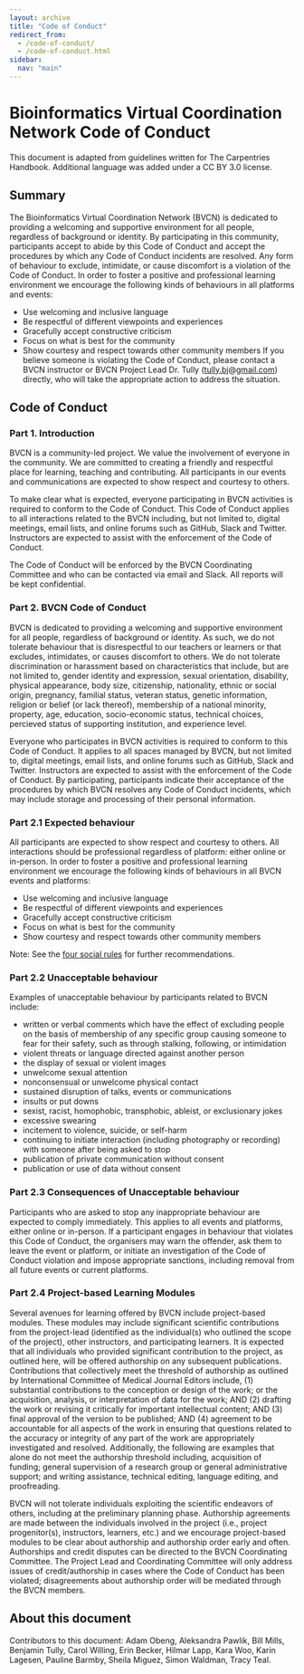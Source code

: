 ```yaml
---
layout: archive
title: "Code of Conduct"
redirect_from: 
  - /code-of-conduct/
  - /code-of-conduct.html
sidebar:
  nav: "main"
---
```


# Bioinformatics Virtual Coordination Network Code of Conduct

This document is adapted from guidelines written for The Carpentries Handbook. Additional language was added under a CC BY 3.0 license.

## Summary
The Bioinformatics Virtual Coordination Network (BVCN) is dedicated to providing a welcoming and supportive environment for all people, regardless of background or identity. By participating in this community, participants accept to abide by this Code of Conduct and accept the procedures by which any Code of Conduct incidents are resolved. Any form of behaviour to exclude, intimidate, or cause discomfort is a violation of the Code of Conduct. In order to foster a positive and professional learning environment we encourage the following kinds of behaviours in all platforms and events:
* Use welcoming and inclusive language
* Be respectful of different viewpoints and experiences
* Gracefully accept constructive criticism
* Focus on what is best for the community
* Show courtesy and respect towards other community members
If you believe someone is violating the Code of Conduct, please contact a BVCN instructor or BVCN Project Lead Dr. Tully (tully.bj@gmail.com) directly, who will take the appropriate action to address the situation.

## Code of Conduct
### Part 1. Introduction
BVCN is a community-led project. We value the involvement of everyone in the community. We are committed to creating a friendly and respectful place for learning, teaching and contributing. All participants in our events and communications are expected to show respect and courtesy to others.

To make clear what is expected, everyone participating in BVCN activities is required to conform to the Code of Conduct. This Code of Conduct applies to all interactions related to the BVCN including, but not limited to, digital meetings, email lists, and online forums such as GitHub, Slack and Twitter. Instructors are expected to assist with the enforcement of the Code of Conduct.

The Code of Conduct will be enforced by the BVCN Coordinating Committee and who can be contacted via email and Slack. All reports will be kept confidential.

### Part 2. BVCN Code of Conduct
BVCN is dedicated to providing a welcoming and supportive environment for all people, regardless of background or identity. As such, we do not tolerate behaviour that is disrespectful to our teachers or learners or that excludes, intimidates, or causes discomfort to others. We do not tolerate discrimination or harassment based on characteristics that include, but are not limited to, gender identity and expression, sexual orientation, disability, physical appearance, body size, citizenship, nationality, ethnic or social origin, pregnancy, familial status, veteran status, genetic information, religion or belief (or lack thereof), membership of a national minority, property, age, education, socio-economic status, technical choices, percieved status of supporting institution, and experience level.

Everyone who participates in BVCN activities is required to conform to this Code of Conduct. It applies to all spaces managed by BVCN, but not limited to, digital meetings, email lists, and online forums such as GitHub, Slack and Twitter. Instructors are expected to assist with the enforcement of the Code of Conduct. By participating, participants indicate their acceptance of the procedures by which BVCN resolves any Code of Conduct incidents, which may include storage and processing of their personal information.

### Part 2.1 Expected behaviour
All participants are expected to show respect and courtesy to others. All interactions should be professional regardless of platform: either online or in-person. In order to foster a positive and professional learning environment we encourage the following kinds of behaviours in all BVCN events and platforms:
* Use welcoming and inclusive language
* Be respectful of different viewpoints and experiences
* Gracefully accept constructive criticism
* Focus on what is best for the community
* Show courtesy and respect towards other community members

Note: See the [four social rules](https://www.recurse.com/manual#sub-sec-social-rules) for further recommendations.

### Part 2.2 Unacceptable behaviour
Examples of unacceptable behaviour by participants related to BVCN include:
* written or verbal comments which have the effect of excluding people on the basis of membership of any specific group
causing someone to fear for their safety, such as through stalking, following, or intimidation
* violent threats or language directed against another person
* the display of sexual or violent images
* unwelcome sexual attention
* nonconsensual or unwelcome physical contact
* sustained disruption of talks, events or communications
* insults or put downs
* sexist, racist, homophobic, transphobic, ableist, or exclusionary jokes
* excessive swearing
* incitement to violence, suicide, or self-harm
* continuing to initiate interaction (including photography or recording) with someone after being asked to stop
* publication of private communication without consent
* publication or use of data without consent

### Part 2.3 Consequences of Unacceptable behaviour
Participants who are asked to stop any inappropriate behaviour are expected to comply immediately. This applies to all events and platforms, either online or in-person. If a participant engages in behaviour that violates this Code of Conduct, the organisers may warn the offender, ask them to leave the event or platform, or initiate an investigation of the Code of Conduct violation and impose appropriate sanctions, including removal from all future events or current platforms.

### Part 2.4 Project-based Learning Modules
Several avenues for learning offered by BVCN include project-based modules. These modules may include significant scientific contributions from the project-lead (identified as the individual(s) who outlined the scope of the project), other instructors, and participating learners. It is expected that all individuals who provided significant contribution to the project, as outlined here, will be offered authorship on any subsequent publications. Contributions that collectively meet the threshold of authorship as outlined by International Committee of Medical Journal Editors include, (1) substantial contributions to the conception or design of the work; or the acquisition, analysis, or interpretation of data for the work; AND (2) drafting the work or revising it critically for important intellectual content; AND (3) final approval of the version to be published; AND (4) agreement to be accountable for all aspects of the work in ensuring that questions related to the accuracy or integrity of any part of the work are appropriately investigated and resolved. Additionally, the following are examples that alone do not meet the authorship threshold including, acquisition of funding; general supervision of a research group or general administrative support; and writing assistance, technical editing, language editing, and proofreading. 

BVCN will not tolerate individuals exploiting the scientific endeavors of others, including at the preliminary planning phase. Authorship agreements are made between the individuals involved in the project (i.e., project progenitor(s), instructors, learners, etc.) and we encourage project-based modules to be clear about authorship and authorship order early and often. Authorships and credit disputes can be directed to the BVCN Coordinating Committee. The Project Lead and Coordinating Committee will only address issues of credit/authorship in cases where the Code of Conduct has been violated; disagreements about authorship order will be mediated through the BVCN members.

## About this document
Contributors to this document: Adam Obeng, Aleksandra Pawlik, Bill Mills, Benjamin Tully, Carol Willing, Erin Becker, Hilmar Lapp, Kara Woo, Karin Lagesen, Pauline Barmby, Sheila Miguez, Simon Waldman, Tracy Teal.
